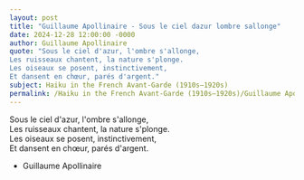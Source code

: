 ```yaml
---
layout: post
title: "Guillaume Apollinaire - Sous le ciel dazur lombre sallonge"
date: 2024-12-28 12:00:00 -0000
author: Guillaume Apollinaire
quote: "Sous le ciel d'azur, l'ombre s'allonge,  
Les ruisseaux chantent, la nature s'plonge.  
Les oiseaux se posent, instinctivement,  
Et dansent en chœur, parés d'argent."
subject: Haiku in the French Avant-Garde (1910s–1920s)
permalink: /Haiku in the French Avant-Garde (1910s–1920s)/Guillaume Apollinaire/Guillaume Apollinaire - Sous le ciel dazur lombre sallonge
---
```


Sous le ciel d'azur, l'ombre s'allonge,  
Les ruisseaux chantent, la nature s'plonge.  
Les oiseaux se posent, instinctivement,  
Et dansent en chœur, parés d'argent.

- Guillaume Apollinaire
